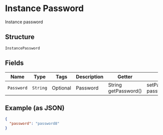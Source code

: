 
# Instance Password

Instance password

## Structure

`InstancePassword`

## Fields

| Name | Type | Tags | Description | Getter | Setter |
|  --- | --- | --- | --- | --- | --- |
| `Password` | `String` | Optional | Password | String getPassword() | setPassword(String password) |

## Example (as JSON)

```json
{
  "password": "password8"
}
```

